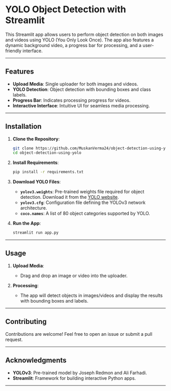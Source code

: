 # YOLO Object Detection with Streamlit  

This Streamlit app allows users to perform object detection on both images and videos using YOLO (You Only Look Once). The app also features a dynamic background video, a progress bar for processing, and a user-friendly interface.

---

## Features  

- **Upload Media**: Single uploader for both images and videos.  
- **YOLO Detection**: Object detection with bounding boxes and class labels.  
- **Progress Bar**: Indicates processing progress for videos.  
- **Interactive Interface**: Intuitive UI for seamless media processing.  

---

## Installation  

1. **Clone the Repository**:
    ```bash
    git clone https://github.com/MuskanVerma24/object-detection-using-yolo.git
    cd object-detection-using-yolo
    ```

2. **Install Requirements**:
    ```bash
    pip install -r requirements.txt
    ```

3. **Download YOLO Files**:
    - **`yolov3.weights`**: Pre-trained weights file required for object detection. Download it from the [YOLO website](https://pjreddie.com/darknet/yolo/).
    - **`yolov3.cfg`**: Configuration file defining the YOLOv3 network architecture.  
    - **`coco.names`**: A list of 80 object categories supported by YOLO.

4. **Run the App**:
    ```bash
    streamlit run app.py
    ```

---

## Usage  

1. **Upload Media**:
   - Drag and drop an image or video into the uploader.  

2. **Processing**:
   - The app will detect objects in images/videos and display the results with bounding boxes and labels.  

---

## Contributing  

Contributions are welcome! Feel free to open an issue or submit a pull request.  

---

## Acknowledgments  

- **YOLOv3**: Pre-trained model by Joseph Redmon and Ali Farhadi.  
- **Streamlit**: Framework for building interactive Python apps.  

---
